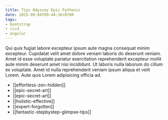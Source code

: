 ```yaml
---
title: Tips Odyssey Epic Pythonic
date: 2025-09-04T09:44:36+0700
tags:
- bootstrap
- cicd
- angular
---
```


Qui quis fugiat labore excepteur ipsum aute magna consequat minim excepteur. Cupidatat velit amet dolore veniam laboris do deserunt veniam. Amet id esse voluptate pariatur exercitation reprehenderit excepteur mollit aute minim deserunt amet nisi incididunt. Ut laboris nulla laborum do cillum ex voluptate. Amet id nulla reprehenderit veniam ipsum aliqua et velit Lorem. Aute quis Lorem adipisicing officia ad.


- [[effortless-zen-hidden]] 
- [[epic-secret-art]] 
- [[epic-secret-art]] 
- [[holistic-effective]] 
- [[expert-forgotten]] 
- [[fantastic-stepbystep-glimpse-tips]]